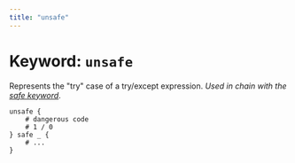 ```yaml
---
title: "unsafe"
---
```


# Keyword: `unsafe`

Represents the "try" case of a try/except expression. _Used in chain with the [safe keyword](/docs/keywords/safe)_.

```
unsafe {
    # dangerous code
    # 1 / 0
} safe _ {
    # ...
}
```

